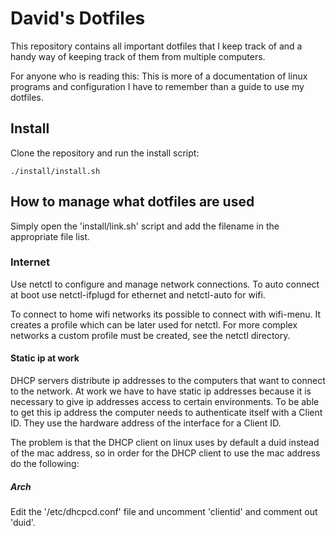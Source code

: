 # David's Dotfiles
This repository contains all important dotfiles that I keep track of and a handy way of keeping track of them from multiple computers.

For anyone who is reading this: This is more of a documentation of linux programs and configuration I have to remember than a guide to use my dotfiles.

## Install
Clone the repository and run the install script:

`./install/install.sh`

## How to manage what dotfiles are used
Simply open the 'install/link.sh' script and add the filename in the appropriate file list.

### Internet
Use netctl to configure and manage network connections.
To auto connect at boot use netctl-ifplugd for ethernet and netctl-auto for wifi.

To connect to home wifi networks its possible to connect with wifi-menu. It creates a profile which can be later used for netctl.
For more complex networks a custom profile must be created, see the netctl directory.

#### Static ip at work
DHCP servers distribute ip addresses to the computers that want to connect to the network.
At work we have to have static ip addresses because it is necessary to give ip addresses access to certain environments.
To be able to get this ip address the computer needs to authenticate itself with a Client ID.
They use the hardware address of the interface for a Client ID.

The problem is that the DHCP client on linux uses by default a duid instead of the mac address, so in order for the DHCP client to use the mac address do the following:

##### Arch
Edit the '/etc/dhcpcd.conf' file and uncomment 'clientid' and comment out 'duid'.
